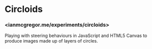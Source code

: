 # Circloids
### <ianmcgregor.me/experiments/circloids>

Playing with steering behaviours in JavaScript and HTML5 Canvas to produce images made up of layers of circles.